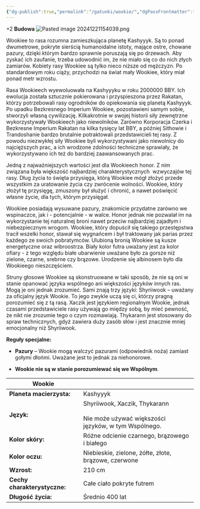 ```yaml
---
{"dg-publish":true,"permalink":"/gatunki/wookie/","dgPassFrontmatter":true}
---
```


+2 **Budowa**
![Pasted image 20241221154039.png](/img/user/Obrazy/Pasted%20image%2020241221154039.png)

Wookiee to rasa rozumna zamieszkująca planetę Kashyyyk. Są to ponad dwumetrowe, pokryte sierścią humanoidalne istoty, mające ostre, chowane pazury, dzięki którym bardzo sprawnie poruszają się po drzewach. Aby zyskać ich zaufanie, trzeba udowodnić im, że nie miało się co do nich złych zamiarów. Kobiety rasy Wookiee są tylko nieco niższe od mężczyzn. Po standardowym roku ciąży, przychodzi na świat mały Wookiee, który miał ponad metr wzrostu.

Rasa Wookieech wyewoluowała na Kashyyyku w roku 2000000 BBY. Ich ewolucja została sztucznie pokierowana i przyspieszona przez Rakatan, którzy potrzebowali rasy ogrodników do opiekowania się planetą Kashyyyk. Po upadku Bezkresnego Imperium Wookiee, pozostawieni samym sobie, stworzyli własną cywilizację. Kilkakrotnie w swojej historii siły zewnętrzne wykorzystywały Wookieech jako niewolników. Zarówno Korporacja Czerka i Bezkresne Imperium Rakatan na kilka tysięcy lat BBY, a później Sithowie i Trandoshanie bardzo brutalnie potraktowali przedstawicieli tej rasy. Z powodu niezwykłej siły Wookiee byli wykorzystywani jako niewolnicy do najcięższych prac, a ich wrodzone zdolności techniczne sprawiały, że wykorzystywano ich też do bardziej zaawansowanych prac.

Jedną z najważniejszych wartości jest dla Wookieech honor. Z nim związana była większość najbardziej charakterystycznych  wzwyczajów tej rasy. Dług życia to święta przysięga, którą Wookiee mógł złożyć przede wszystkim za uratowanie życia czy zwrócenie wolności. Wookiee, który złożył tę przysięgę, zmuszony był służyć i chronić, a nawet poświęcić własne życie, dla tych, którym przysięgał.

Wookiee posiadają wysuwane pazury, znakomicie przydatne zarówno we wspinaczce, jak i - potencjalnie - w walce. Honor jednak nie pozwalał im na wykorzystanie tej naturalnej broni nawet przeciw najbardziej zajadłym i niebezpiecznym wrogom. Wookiee, który dopuścił się takiego przestępstwa tracił wszelki honor, stawał się wygnańcem i był traktowany jak parias przez każdego ze swoich pobratymców. Ulubioną bronią Wookiee są kusze energetyczne oraz wibroostrza. Biały kolor futra uważany jest za kolor ofiary - z tego względu białe ubarwienie uważane było za gorsze niż zielone, czarne, srebrne czy brązowe. Urodzenie się albinosem było dla Wookieego nieszczęściem.

Struny głosowe Wookiee są skonstruowane w taki sposób, że nie są oni w stanie opanować języka wspólnego ani większości języków innych ras. Mogą je oni jednak zrozumieć. Sami znają trzy języki: Shyriiwook – uważany za oficjalny język Wookie. To jego zwykle uczą się ci, którzy pragną porozumieć się z tą rasą. Xaczik jest językiem regionalnym Wookie, jednak czasami przedstawiciele rasy używają go między sobą, by mieć pewność, że nikt nie zrozumie tego o czym rozmawiają. Thykarann jest stosowany do spraw technicznych, gdyż zawiera duży zasób słów i jest znacznie mniej emocjonalny niż Shyriiwook.

**Reguły specjalne:**

- **Pazury** – Wookie mogą walczyć pazurami (odpowiednik noża) zamiast gołymi dłońmi. Uważane jest to jednak za niehonorowe.

- **Wookie nie są w stanie porozumiewać się we Wspólnym**.

| **Wookie**                   |                                                                                           |
| ---------------------------- | ----------------------------------------------------------------------------------------- |
| **Planeta macierzysta:**     | Kashyyyk                                                                                  |
| **Język:**                   | Shyriiwook, Xaczik, Thykarann<br><br>Nie może używać większości języków, w tym Wspólnego. |
| **Kolor skóry:**             | Różne odcienie czarnego, brązowego i białego                                              |
| **Kolor oczu:**              | Niebieskie, zielone, żółte, złote, brązowe, czerwone                                      |
| **Wzrost:**                  | 210 cm                                                                                    |
| **Cechy charakterystyczne:** | Całe ciało pokryte futrem                                                                 |
| **Długość życia:**           | Średnio 400 lat                                                                           |